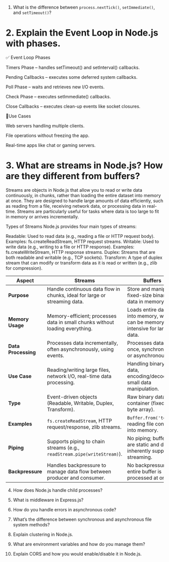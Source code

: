 1. What is the difference between `process.nextTick()`, `setImmediate()`, and `setTimeout()`?

# 2. Explain the Event Loop in Node.js with phases.

✅ Event Loop Phases

Timers Phase – handles setTimeout() and setInterval() callbacks.

Pending Callbacks – executes some deferred system callbacks.

Poll Phase – waits and retrieves new I/O events.

Check Phase – executes setImmediate() callbacks.

Close Callbacks – executes clean-up events like socket closures.

🚫Use Cases

Web servers handling multiple clients.

File operations without freezing the app.

Real-time apps like chat or gaming servers.

# 3. What are streams in Node.js? How are they different from buffers?

Streams are objects in Node.js that allow you to read or write data continuously, in chunks, rather than loading the entire dataset into memory at once. They are designed to handle large amounts of data efficiently, such as reading from a file, receiving network data, or processing data in real-time. Streams are particularly useful for tasks where data is too large to fit in memory or arrives incrementally.

Types of Streams
Node.js provides four main types of streams:

Readable: Used to read data (e.g., reading a file or HTTP request body). Examples: fs.createReadStream, HTTP request streams.
Writable: Used to write data (e.g., writing to a file or HTTP response). Examples: fs.createWriteStream, HTTP response streams.
Duplex: Streams that are both readable and writable (e.g., TCP sockets).
Transform: A type of duplex stream that can modify or transform data as it is read or written (e.g., zlib for compression).

| Aspect              | Streams                                                                      | Buffers                                                                      |
| ------------------- | ---------------------------------------------------------------------------- | ---------------------------------------------------------------------------- |
| **Purpose**         | Handle continuous data flow in chunks, ideal for large or streaming data.    | Store and manipulate fixed-size binary data in memory.                       |
| **Memory Usage**    | Memory-efficient; processes data in small chunks without loading everything. | Loads entire data into memory, which can be memory-intensive for large data. |
| **Data Processing** | Processes data incrementally, often asynchronously, using events.            | Processes data all at once, synchronously or asynchronously.                 |
| **Use Case**        | Reading/writing large files, network I/O, real-time data processing.         | Handling binary data, encoding/decoding, small data manipulation.            |
| **Type**            | Event-driven objects (Readable, Writable, Duplex, Transform).                | Raw binary data container (fixed-size byte array).                           |
| **Examples**        | `fs.createReadStream`, HTTP request/response, zlib streams.                  | `Buffer.from('text')`, reading file content into memory.                     |
| **Piping**          | Supports piping to chain streams (e.g., `readStream.pipe(writeStream)`).     | No piping; buffers are static and don’t inherently support streaming.        |
| **Backpressure**    | Handles backpressure to manage data flow between producer and consumer.      | No backpressure; entire buffer is processed at once.                         |

4. How does Node.js handle child processes?

5. What is middleware in Express.js?

6. How do you handle errors in asynchronous code?

7. What’s the difference between synchronous and asynchronous file system methods?

8. Explain clustering in Node.js.

9. What are environment variables and how do you manage them?

10. Explain CORS and how you would enable/disable it in Node.js.
